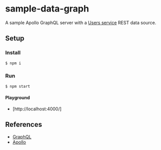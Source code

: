# sample-data-graph

A sample Apollo GraphQL server with a [Users service](https://github.com/gurunate/users-service) REST data source.

## Setup

### Install

```bash
$ npm i
```

### Run

```bash
$ npm start
```

#### Playground

- [http://localhost:4000/]

## References

-   [GraphQL](https://www.graphql.com/)
-   [Apollo](https://www.apollographql.com/)
